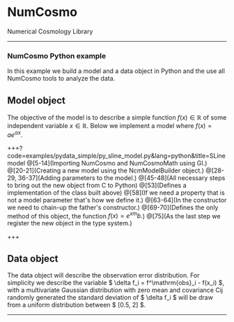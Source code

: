 # NumCosmo 

Numerical Cosmology Library

---

### NumCosmo Python example

In this example we build a model and a data object in Python and the use all NumCosmo
tools to analyze the data.

## Model object

The objective of the model is to describe a simple function $f(x) \in \mathbb{R}$ of some 
independent variable $x \in \mathbb{R}$. Below we implement a model where $f(x) = a e^{\alpha x}$.

+++?code=examples/pydata_simple/py_sline_model.py&lang=python&title=SLine model
@[5-14](Importing NumCosmo and NumCosmoMath using GI.)
@[20-21](Creating a new model using the NcmModelBuilder object.)
@[28-29, 36-37](Adding parameters to the model.)
@[45-48](All necessary steps to bring out the new object from C to Python)
@[53](Defines a implementation of the class built above)
@[58](If we need a property that is not a model parameter that's how we define it.)
@[63-64](In the constructor we need to chain-up the father's constructor.)
@[69-70](Defines the only method of this object, the function $f(x) = e^{x m}b.$)
@[75](As the last step we register the new object in the type system.)

+++

## Data object

The data object will describe the observation error distribution. For simplicity we describe 
the variable $ \delta f_i = f^\mathrm{obs}_i - f(x_i) $, with a multivariate Gaussian distribution with zero 
mean and covariance Cij randomly generated the standard deviation of $ \delta f_i $ will 
be draw from a uniform distribution between $ [0.5, 2] $.


---



